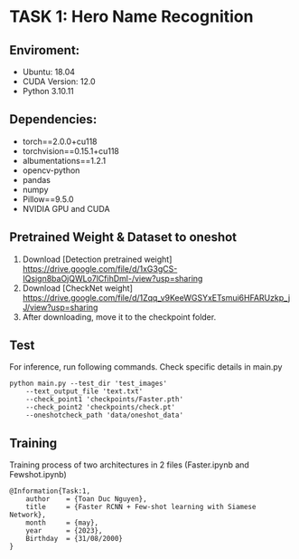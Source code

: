 # TASK 1: Hero Name Recognition

## Enviroment:

- Ubuntu: 18.04
- CUDA Version: 12.0 
- Python 3.10.11

## Dependencies:

- torch==2.0.0+cu118
- torchvision==0.15.1+cu118
- albumentations==1.2.1
- opencv-python
- pandas
- numpy
- Pillow==9.5.0
- NVIDIA GPU and CUDA

## Pretrained Weight & Dataset to oneshot

1. Download [Detection pretrained weight] https://drive.google.com/file/d/1xG3gCS-IQsign8baOjQWLo7lCfihDml-/view?usp=sharing
2. Download [CheckNet weight] https://drive.google.com/file/d/1Zqq_v9KeeWGSYxETsmui6HFARUzkp_jJ/view?usp=sharing
3. After downloading, move it to the checkpoint folder.
## Test

For inference, run following commands. Check specific details in main.py 
```
python main.py --test_dir 'test_images' 
    --text_output_file 'text.txt' 
    --check_point1 'checkpoints/Faster.pth' 
    --check_point2 'checkpoints/check.pt' 
    --oneshotcheck_path 'data/oneshot_data'
```

## Training

Training process of two architectures in 2 files (Faster.ipynb and Fewshot.ipynb)

```
@Information{Task:1,
    author    = {Toan Duc Nguyen},
    title     = {Faster RCNN + Few-shot learning with Siamese Network},
    month     = {may},
    year      = {2023},
    Birthday  = {31/08/2000}
}
```
